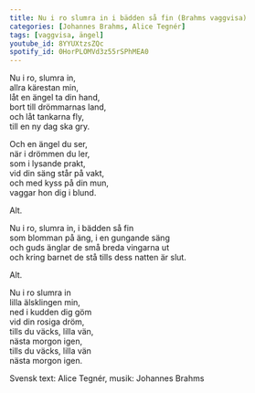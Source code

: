 ```yaml
---
title: Nu i ro slumra in i bädden så fin (Brahms vaggvisa)
categories: [Johannes Brahms, Alice Tegnér]
tags: [vaggvisa, ängel]
youtube_id: 8YYUXtzsZQc
spotify_id: 0HorPLOMVd3z55rSPhMEA0
---
```


Nu i ro, slumra in,  
allra kärestan min,  
låt en ängel ta din hand,  
bort till drömmarnas land,  
och låt tankarna fly,  
till en ny dag ska gry.  
  
Och en ängel du ser,  
när i drömmen du ler,  
som i lysande prakt,  
vid din säng står på vakt,  
och med kyss på din mun,  
vaggar hon dig i blund.


Alt.


Nu i ro, slumra in, i bädden så fin  
som blomman på äng, i en gungande säng  
och guds änglar de små breda vingarna ut  
och kring barnet de stå tills dess natten är slut.


Alt. 


Nu i ro slumra in  
lilla älsklingen min,  
ned i kudden dig göm  
vid din rosiga dröm,  
tills du väcks, lilla vän,  
nästa morgon igen,  
tills du väcks, lilla vän  
nästa morgon igen.




Svensk text: Alice Tegnér, musik: Johannes Brahms
